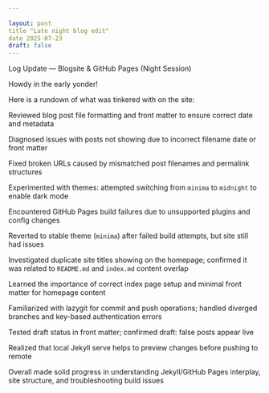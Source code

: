 ```yaml
---
 
layout: post 
title "Late night blog edit" 
date 2025-07-23
draft: false 
---
```


Log Update — Blogsite & GitHub Pages (Night Session)

Howdy in the early yonder!

Here is a rundown of what was tinkered with on the site:


 Reviewed blog post file formatting and front matter to ensure correct date and metadata
    
 Diagnosed issues with posts not showing due to incorrect filename date or front matter
    
 Fixed broken URLs caused by mismatched post filenames and permalink structures
    
 Experimented with themes: attempted switching from `minima` to `midnight` to enable dark mode
    
 Encountered GitHub Pages build failures due to unsupported plugins and config changes
    
 Reverted to stable theme (`minima`) after failed build attempts, but site still had issues
    
 Investigated duplicate site titles showing on the homepage; confirmed it was related to `README.md` and `index.md` content overlap
    
 Learned the importance of correct index page setup and minimal front matter for homepage content
    
 Familiarized with lazygit for commit and push operations; handled diverged branches and key-based authentication errors
    
 Tested draft status in front matter; confirmed draft: false posts appear live
    
 Realized that local Jekyll serve helps to preview changes before pushing to remote
    
 Overall made solid progress in understanding Jekyll/GitHub Pages interplay, site structure, and troubleshooting build issues
    


